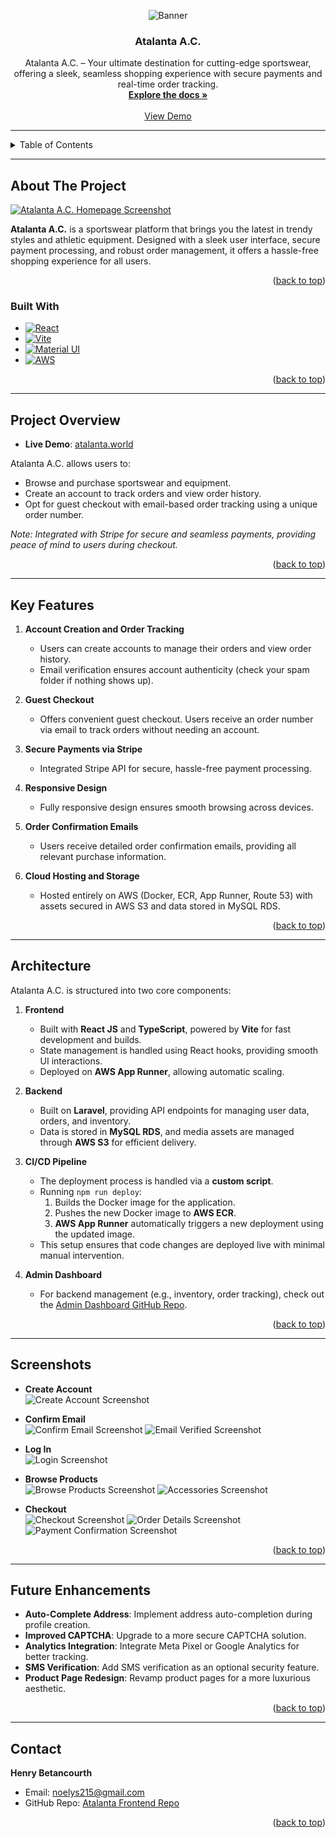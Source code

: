 <a id="readme-top"></a>

<!-- PROJECT LOGO -->
<div align="center">
   <picture>
      <img src="https://res.cloudinary.com/dshviljjs/image/upload/v1725492558/logo-plain_i8cldo.png" alt="Banner">
   </picture>

<h3 align="center">Atalanta A.C.</h3>

  <p align="center">
    Atalanta A.C. – Your ultimate destination for cutting-edge sportswear, offering a sleek, seamless shopping experience with secure payments and real-time order tracking.
    <br />
    <a href="/"><strong>Explore the docs »</strong></a>
    <br />
    <br />
    <a href="https://www.atalanta.world">View Demo</a>
  </p>
</div>

---

<!-- TABLE OF CONTENTS -->
<details>
  <summary>Table of Contents</summary>
  <ol>
    <li><a href="#about-the-project">About The Project</a></li>
    <li><a href="#built-with">Built With</a></li>
    <li><a href="#project-overview">Project Overview</a></li>
    <li><a href="#key-features">Key Features</a></li>
    <li><a href="#usage">Usage</a></li>
    <li><a href="#architecture">Architecture</a></li>
    <li><a href="#screenshots">Screenshots</a></li>
    <li><a href="#future-enhancements">Future Enhancements</a></li>
    <li><a href="#contact">Contact</a></li>
  </ol>
</details>

---

<!-- ABOUT THE PROJECT -->

## About The Project

[![Atalanta A.C. Homepage Screenshot][product-screenshot]](https://example.com)

**Atalanta A.C.** is a sportswear platform that brings you the latest in trendy styles and athletic equipment. Designed with a sleek user interface, secure payment processing, and robust order management, it offers a hassle-free shopping experience for all users.

<p align="right">(<a href="#readme-top">back to top</a>)</p>

### Built With

-   [![React][React.js]][React-url]
-   [![Vite]][Vite-url]
-   [![Material UI]][Material-url]
-   [![AWS]][AWS-url]

<p align="right">(<a href="#readme-top">back to top</a>)</p>

---

## Project Overview

-   **Live Demo**: <a href="https://www.atalanta.world">atalanta.world</a>

Atalanta A.C. allows users to:

-   Browse and purchase sportswear and equipment.
-   Create an account to track orders and view order history.
-   Opt for guest checkout with email-based order tracking using a unique order number.

_Note: Integrated with Stripe for secure and seamless payments, providing peace of mind to users during checkout._

<p align="right">(<a href="#readme-top">back to top</a>)</p>

---

## Key Features

1. **Account Creation and Order Tracking**

    - Users can create accounts to manage their orders and view order history.
    - Email verification ensures account authenticity (check your spam folder if nothing shows up).

2. **Guest Checkout**

    - Offers convenient guest checkout. Users receive an order number via email to track orders without needing an account.

3. **Secure Payments via Stripe**

    - Integrated Stripe API for secure, hassle-free payment processing.

4. **Responsive Design**

    - Fully responsive design ensures smooth browsing across devices.

5. **Order Confirmation Emails**

    - Users receive detailed order confirmation emails, providing all relevant purchase information.

6. **Cloud Hosting and Storage**
    - Hosted entirely on AWS (Docker, ECR, App Runner, Route 53) with assets secured in AWS S3 and data stored in MySQL RDS.

<p align="right">(<a href="#readme-top">back to top</a>)</p>

---

## Architecture

Atalanta A.C. is structured into two core components:

1. **Frontend**

    - Built with **React JS** and **TypeScript**, powered by **Vite** for fast development and builds.
    - State management is handled using React hooks, providing smooth UI interactions.
    - Deployed on **AWS App Runner**, allowing automatic scaling.

2. **Backend**

    - Built on **Laravel**, providing API endpoints for managing user data, orders, and inventory.
    - Data is stored in **MySQL RDS**, and media assets are managed through **AWS S3** for efficient delivery.

3. **CI/CD Pipeline**

    - The deployment process is handled via a **custom script**.
    - Running `npm run deploy`:
        1. Builds the Docker image for the application.
        2. Pushes the new Docker image to **AWS ECR**.
        3. **AWS App Runner** automatically triggers a new deployment using the updated image.
    - This setup ensures that code changes are deployed live with minimal manual intervention.

4. **Admin Dashboard**
    - For backend management (e.g., inventory, order tracking), check out the [Admin Dashboard GitHub Repo](https://github.com/noelys215/atalanta_laravel).

<p align="right">(<a href="#readme-top">back to top</a>)</p>

---

## Screenshots

-   **Create Account**  
    <img src="https://res.cloudinary.com/dshviljjs/image/upload/v1726190205/Register-Atalanta_plr7ei.png" alt="Create Account Screenshot">

-   **Confirm Email**  
    <img src="https://res.cloudinary.com/dshviljjs/image/upload/v1726190205/Confirm-your-email-address-noelys215-gmail-com-Gmail_mxhn2w.png" alt="Confirm Email Screenshot">
    <img src="https://res.cloudinary.com/dshviljjs/image/upload/v1726190205/Email-Verified-Atalanta_wjhcvf.png" alt="Email Verified Screenshot">

-   **Log In**  
    <img src="https://res.cloudinary.com/dshviljjs/image/upload/v1726190204/Doe-Atalanta_eejfvq.png" alt="Login Screenshot">

-   **Browse Products**  
    <img src="https://res.cloudinary.com/dshviljjs/image/upload/v1726190205/Accessories-Atalanta_b9lmwc.png" alt="Browse Products Screenshot">
    <img src="https://res.cloudinary.com/dshviljjs/image/upload/v1726190204/Accessories-Atalanta_1_vtc8qz.png" alt="Accessories Screenshot">

-   **Checkout**  
    <img src="https://res.cloudinary.com/dshviljjs/image/upload/v1726190204/Checkout-Atalanta_xvi82a.png" alt="Checkout Screenshot">
    <img src="https://res.cloudinary.com/dshviljjs/image/upload/v1726190204/Order-Details-Atalanta_htdgwl.png" alt="Order Details Screenshot">
    <img src="https://res.cloudinary.com/dshviljjs/image/upload/v1726190204/Thank-you-for-your-payment-noelys215-gmail-com-Gmail_m1bkvi.png" alt="Payment Confirmation Screenshot">

<p align="right">(<a href="#readme-top">back to top</a>)</p>

---

## Future Enhancements

-   **Auto-Complete Address**: Implement address auto-completion during profile creation.
-   **Improved CAPTCHA**: Upgrade to a more secure CAPTCHA solution.
-   **Analytics Integration**: Integrate Meta Pixel or Google Analytics for better tracking.
-   **SMS Verification**: Add SMS verification as an optional security feature.
-   **Product Page Redesign**: Revamp product pages for a more luxurious aesthetic.

<p align="right">(<a href="#readme-top">back to top</a>)</p>

---

## Contact

**Henry Betancourth**

-   Email: [noelys215@gmail.com](mailto:noelys215@gmail.com)
-   GitHub Repo: [Atalanta Frontend Repo](https://github.com/noelys215/atalanta_frontend_ii)

<p align="right">(<a href="#readme-top">back to top</a>)</p>

[product-screenshot]: https://res.cloudinary.com/dshviljjs/image/upload/v1726187813/Home-Atalanta_ltsxpl.png
[React.js]: https://img.shields.io/badge/React-20232A?style=for-the-badge&logo=react&logoColor=61DAFB
[React-url]: https://reactjs.org/
[Vite]: https://img.shields.io/badge/Vite-B73BFE?style=for-the-badge&logo=vite&logoColor=FFD62E
[Vite-url]: https://vitejs.dev/
[Material UI]: https://img.shields.io/badge/Material%20UI-007FFF?style=for-the-badge&logo=mui&logoColor=white
[Material-url]: https://mui.com/material-ui/
[AWS]: https://img.shields.io/badge/Amazon_AWS-FF9900?style=for-the-badge&logo=amazonaws&logoColor=white
[AWS-url]: https://aws.amazon.com/
